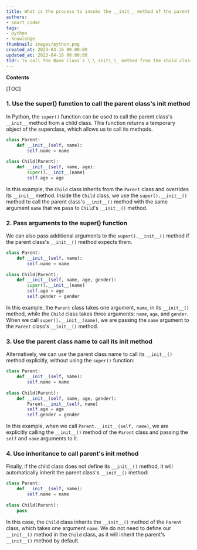 ```yaml
---
title: What is the process to invoke the __init__ method of the parent class from the derived class?
authors:
- smart_coder
tags:
- python
- knowledge
thumbnail: images/python.png
created_at: 2023-04-16 00:00:00
updated_at: 2023-04-16 00:00:00
tldr: To call the Base Class`s \_\_init\_\_ method from the child class in Python, use either super() or ClassName.\_\_init\_\_(self).
---
```


**Contents**

[TOC]

### 1. Use the super() function to call the parent class's __init__ method 

In Python, the `super()` function can be used to call the parent class's `__init__` method from a child class. This function returns a temporary object of the superclass, which allows us to call its methods.


```python
class Parent:
    def __init__(self, name):
        self.name = name
        
class Child(Parent):
    def __init__(self, name, age):
        super().__init__(name)
        self.age = age
```

In this example, the `Child` class inherits from the `Parent` class and overrides its `__init__` method. Inside the `Child` class, we use the `super().__init__()` method to call the parent class's `__init__()` method with the same argument `name` that we pass to `Child`'s `__init__()` method. 


### 2. Pass arguments to the super() function

We can also pass additional arguments to the `super().__init__()` method if the parent class's `__init__()` method expects them. 


```python
class Parent:
    def __init__(self, name):
        self.name = name
        
class Child(Parent):
    def __init__(self, name, age, gender):
        super().__init__(name)
        self.age = age
        self.gender = gender
```

In this example, the `Parent` class takes one argument, `name`, in its `__init__()` method, while the `Child` class takes three arguments: `name`, `age`, and `gender`. When we call `super().__init__(name)`, we are passing the `name` argument to the `Parent` class's `__init__()` method. 


### 3. Use the parent class name to call its __init__ method

Alternatively, we can use the parent class name to call its `__init__()` method explicitly, without using the `super()` function:


```python
class Parent:
    def __init__(self, name):
        self.name = name
        
class Child(Parent):
    def __init__(self, name, age, gender):
        Parent.__init__(self, name)
        self.age = age
        self.gender = gender
```

In this example, when we call `Parent.__init__(self, name)`, we are explicitly calling the `__init__()` method of the `Parent` class and passing the `self` and `name` arguments to it.


### 4. Use inheritance to call parent's __init__ method

Finally, if the child class does not define its `__init__()` method, it will automatically inherit the parent class's `__init__()` method:


```python
class Parent:
    def __init__(self, name):
        self.name = name
        
class Child(Parent):
    pass
```

In this case, the `Child` class inherits the `__init__()` method of the `Parent` class, which takes one argument `name`. We do not need to define our `__init__()` method in the `Child` class, as it will inherit the parent's `__init__()` method by default.
